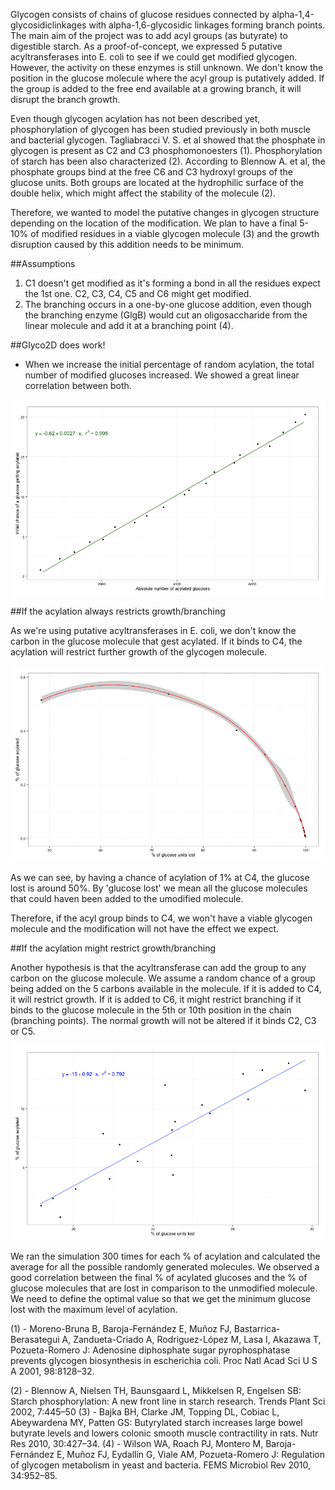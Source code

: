 Glycogen consists of chains of glucose residues connected by alpha-1,4-glycosidiclinkages with alpha-1,6-glycosidic linkages forming branch points. The main aim of the project was to add acyl groups (as butyrate) to digestible starch. As a proof-of-concept, we expressed 5 putative acyltransferases into E. coli to see if we could get modified glycogen. However, the activity on these enzymes is still unknown. We don't know the position in the glucose molecule where the acyl group is putatively added. If the group is added to the free end available at a growing branch, it will disrupt the branch growth.

Even though glycogen acylation has not been described yet, phosphorylation of glycogen has been studied previously in both muscle and bacterial glycogen. Tagliabracci V. S. et al showed that the phosphate in glycogen is present as C2 and C3 phosphomonoesters (1). Phosphorylation of starch has been also characterized (2). According to Blennow A. et al, the phosphate groups bind at the free C6 and C3 hydroxyl groups of the glucose units. Both groups are located at the hydrophilic surface of the double helix, which might affect the stability of the molecule (2).

Therefore, we wanted to model the putative changes in glycogen structure depending on the location of the modification. We plan to have a final 5-10% of modified residues in a viable glycogen molecule (3) and the growth disruption caused by this addition needs to be minimum. 


##Assumptions

1. C1 doesn't get modified as it's forming a bond in all the residues expect the 1st one. C2, C3, C4, C5 and C6 might get modified.
2. The branching occurs in a one-by-one glucose addition, even though the branching enzyme (GlgB) would cut an oligosaccharide from the linear molecule and add it at a branching point (4). 


##Glyco2D does work!

- When we increase the initial percentage of random acylation, the total number of modified glucoses increased. We showed a great linear correlation between both. 

![](linear-regression.png)


##If the acylation always restricts growth/branching

As we're using putative acyltransferases in E. coli, we don't know the carbon in the glucose molecule that gest acylated. If it binds to C4, the acylation will restrict further growth of the glycogen molecule. 

![](glyco2d-C4-smooth.png)

As we can see, by having a chance of acylation of 1% at C4, the glucose lost is around 50%. By 'glucose lost' we mean all the glucose molecules that could haven been added to the umodified molecule. 

Therefore, if the acyl group binds to C4, we won't have a viable glycogen molecule and the modification will not have the effect we expect. 


##If the acylation might restrict growth/branching

Another hypothesis is that the acyltransferase can add the group to any carbon on the glucose molecule. We assume a random chance of a group being added on the 5 carbons available in the molecule. If it is added to C4, it will restrict growth. If it is added to C6, it might restrict branching if it binds to the glucose molecule in the 5th or 10th position in the chain (branching points). The normal growth will not be altered if it binds C2, C3 or C5. 

![](glyco2d-final.png)

We ran the simulation 300 times for each % of acylation and calculated the average for all the possible randomly generated molecules. We observed a good correlation between the final % of acylated glucoses and the % of glucose molecules that are lost in comparison to the unmodified molecule. We need to define the optimal value so that we get the minimum glucose lost with the maximum level of acylation.  



(1) - Moreno-Bruna B, Baroja-Fernández E, Muñoz FJ, Bastarrica-Berasategui A, Zandueta-Criado A, Rodriguez-López M, Lasa I, Akazawa T, Pozueta-Romero J: Adenosine diphosphate sugar pyrophosphatase prevents glycogen biosynthesis in escherichia coli. Proc Natl Acad Sci U S A 2001, 98:8128–32.

(2) - Blennow A, Nielsen TH, Baunsgaard L, Mikkelsen R, Engelsen SB: Starch phosphorylation: A new front line in starch research. Trends Plant Sci 2002, 7:445–50
(3) - Bajka BH, Clarke JM, Topping DL, Cobiac L, Abeywardena MY, Patten GS: Butyrylated starch increases large bowel butyrate levels and lowers colonic smooth muscle contractility in rats. Nutr Res 2010, 30:427–34.
(4) - Wilson WA, Roach PJ, Montero M, Baroja-Fernández E, Muñoz FJ, Eydallin G, Viale AM, Pozueta-Romero J: Regulation of glycogen metabolism in yeast and bacteria. FEMS Microbiol Rev 2010, 34:952–85.